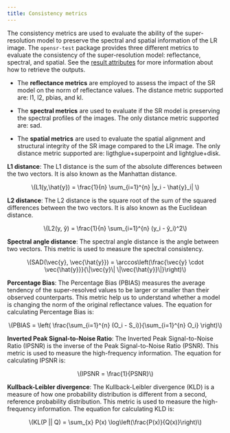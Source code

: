 ```yaml
---
title: Consistency metrics
---
```



The consistency metrics are used to evaluate the ability of the super-resolution model to preserve the spectral and spatial information of the LR image. The `opensr-test` package provides three different metrics to evaluate the consistency of the super-resolution model: reflectance, spectral, and spatial. See the [result attributes](../API/model_parameters.md#result-attributes) for more information about how to retrieve the outputs.

- The **reflectance metrics** are employed to assess the impact of the SR model on the norm of reflectance values. The distance metric supported are: l1, l2, pbias, and kl.

- The **spectral metrics** are used to evaluate if the SR model is preserving the spectral profiles of the images. The only distance metric supported are: sad.

- The **spatial metrics** are used to evaluate the spatial alignment and structural integrity of the SR image compared to the LR image. The only distance metric supported are: ligthglue+superpoint and lightglue+disk.


**L1 distance**: The L1 distance is the sum of the absolute differences between the two vectors. It is also known as the Manhattan distance. 

<p style="text-align: center;">\(L1(y,\hat{y}) = \frac{1}{n} \sum_{i=1}^{n} |y_i - \hat{y}_i| \)</p>

**L2 distance**: The L2 distance is the square root of the sum of the squared differences between the two vectors. It is also known as the Euclidean distance.

<p style="text-align: center;">\(L2(y, ŷ) = \frac{1}{n} \sum_{i=1}^{n} (y_i - ŷ_i)^2\)</p>


**Spectral angle distance**: The spectral angle distance is the angle between two vectors. This metric is used to measure the spectral consistency.

<p style="text-align: center;">\(SAD(\vec{y}, \vec{\hat{y}}) = \arccos\left(\frac{\vec{y} \cdot
										\vec{\hat{y}}}{\|\vec{y}\|
										\|\vec{\hat{y}}\|}\right)\)</p>

**Percentage Bias**: The Percentage Bias (PBIAS) measures the average tendency of the super-resolved values to be larger or smaller than their observed counterparts. This metric help us to understand whether a model is changing the norm of the original reflectance values. The equation for calculating Percentage Bias is:

<p style="text-align: center;">\(PBIAS = \left( \frac{\sum_{i=1}^{n} (O_i - S_i)}{\sum_{i=1}^{n} O_i}
										\right)\)</p>

**Inverted Peak Signal-to-Noise Ratio**: The Inverted Peak Signal-to-Noise Ratio (IPSNR) is the inverse of the Peak Signal-to-Noise Ratio (PSNR). This metric is used to measure the high-frequency information. The equation for calculating IPSNR is:

<p style="text-align: center;">\(IPSNR = \frac{1}{PSNR}\)</p>

**Kullback-Leibler divergence**: The Kullback-Leibler divergence (KLD) is a measure of how one probability distribution is different from a second, reference probability distribution. This metric is used to measure the high-frequency information. The equation for calculating KLD is:

<p style="text-align: center;">\(KL(P || Q) = \sum_{x} P(x) \log\left(\frac{P(x)}{Q(x)}\right)\)</p>